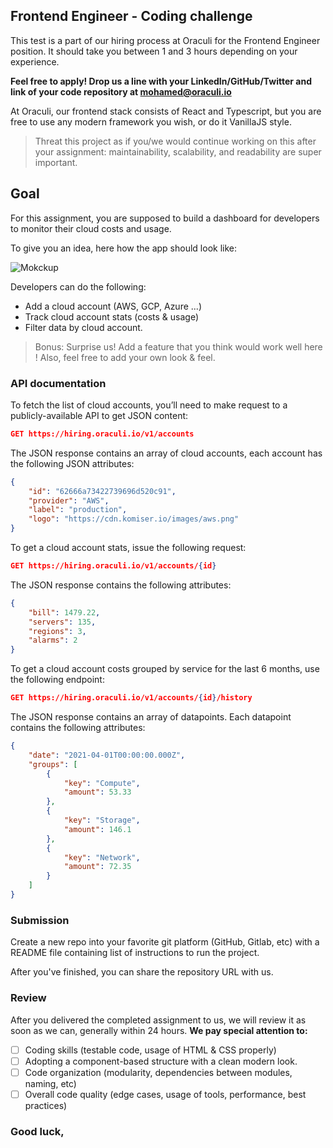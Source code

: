 ## Frontend Engineer - Coding challenge

This test is a part of our hiring process at Oraculi for the Frontend Engineer position. It should take you between 1 and 3 hours depending on your experience.

**Feel free to apply! Drop us a line with your LinkedIn/GitHub/Twitter and link of your code repository at [mohamed@oraculi.io](mailto:mohamed@oraculi.io)**

At Oraculi, our frontend stack consists of React and Typescript, but you are free to use any modern framework you wish, or do it VanillaJS style. 

> Threat this project as if you/we would continue working on this after your assignment: maintainability, scalability, and readability are super important.

## Goal

For this assignment, you are supposed to build a dashboard for developers to monitor their cloud costs and usage.

To give you an idea, here how the app should look like:

![Mokckup](mockup.png)

Developers can do the following:

- Add a cloud account (AWS, GCP, Azure ...)
- Track cloud account stats (costs & usage)
- Filter data by cloud account.

>  Bonus: Surprise us! Add a feature that you think would work well here ! Also, feel free to add your own look & feel.

### API documentation

To fetch the list of cloud accounts, you’ll need to make request to a publicly-available API to get JSON content:

```json
GET https://hiring.oraculi.io/v1/accounts
```

The JSON response contains an array of cloud accounts, each account has the following JSON attributes:

```json
{
    "id": "62666a73422739696d520c91",
    "provider": "AWS",
    "label": "production",
    "logo": "https://cdn.komiser.io/images/aws.png"
}
```

To get a cloud account stats, issue the following request:

```json
GET https://hiring.oraculi.io/v1/accounts/{id}
```

The JSON response contains the following attributes:

```json
{
    "bill": 1479.22,
    "servers": 135,
    "regions": 3,
    "alarms": 2
}
```

To get a cloud account costs grouped by service for the last 6 months, use the following endpoint:

```json
GET https://hiring.oraculi.io/v1/accounts/{id}/history
```

The JSON response contains an array of datapoints. Each datapoint contains the following attributes:

```json
{
    "date": "2021-04-01T00:00:00.000Z",
    "groups": [
        {
            "key": "Compute",
            "amount": 53.33
        },
        {
            "key": "Storage",
            "amount": 146.1
        },
        {
            "key": "Network",
            "amount": 72.35
        }
    ]
}
```

### Submission

Create a new repo into your favorite git platform (GitHub, Gitlab, etc) with a README file containing list of instructions to run the project.

After you've finished, you can share the repository URL with us.

### Review

After you delivered the completed assignment to us, we will review it as soon as we can, generally within 24 hours. **We pay special attention to:**

- [ ] Coding skills (testable code, usage of HTML & CSS properly)
- [ ] Adopting a component-based structure with a clean modern look.
- [ ] Code organization (modularity, dependencies between modules, naming, etc)
- [ ] Overall code quality (edge cases, usage of tools, performance, best practices)

### Good luck,

